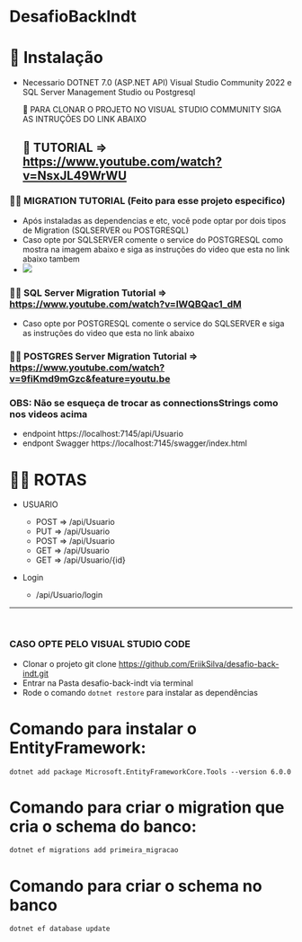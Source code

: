 # DesafioBackIndt

# 💾 Instalação
- Necessario DOTNET 7.0 (ASP.NET API)  Visual Studio Community 2022 e SQL Server Management Studio ou Postgresql


  🚀 PARA CLONAR O PROJETO NO VISUAL STUDIO COMMUNITY SIGA AS INTRUÇÕES DO LINK ABAIXO 
  ## 🎨 TUTORIAL => https://www.youtube.com/watch?v=NsxJL49WrWU


### 🧗‍♂️ MIGRATION TUTORIAL (Feito para esse projeto especifico)
- Após instaladas as dependencias e etc, você pode optar por dois tipos de Migration (SQLSERVER ou POSTGRESQL)
- Caso opte por SQLSERVER comente o service do POSTGRESQL como mostra na imagem abaixo e siga as instruções do video que esta no link abaixo tambem
- <img src="https://github.com/EriikSilva/desafio-back-indt/assets/61124602/4ccf3f0c-fb3d-49e5-ad6a-7dea409891c9">

###  👨‍💻 SQL Server Migration Tutorial => https://www.youtube.com/watch?v=lWQBQac1_dM

- Caso opte por POSTGRESQL comente o service do SQLSERVER e siga as instruções do video que esta no link abaixo
###  👨‍💻 POSTGRES Server Migration Tutorial => https://www.youtube.com/watch?v=9fiKmd9mGzc&feature=youtu.be

### OBS: Não se esqueça de trocar as connectionsStrings como nos videos acima

- endpoint https://localhost:7145/api/Usuario
- endpont Swagger https://localhost:7145/swagger/index.html


# 🐱‍👤 ROTAS
- USUARIO
  - POST => /api/Usuario
  - PUT => /api/Usuario
  - POST => /api/Usuario
  - GET => /api/Usuario
  - GET => /api/Usuario/{id}
 
- Login
  - /api/Usuario/login
<hr>
<br>

  ### CASO OPTE PELO VISUAL STUDIO CODE
- Clonar o projeto git clone https://github.com/EriikSilva/desafio-back-indt.git
- Entrar na Pasta desafio-back-indt via terminal
- Rode o comando ```dotnet restore``` para instalar as dependências


# Comando para instalar o EntityFramework:
```dotnet add package Microsoft.EntityFrameworkCore.Tools --version 6.0.0```

# Comando para criar o migration que cria o schema do banco:
```dotnet ef migrations add primeira_migracao```

# Comando para criar o schema no banco
```dotnet ef database update```

  
